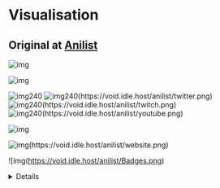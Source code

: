# Visualisation
## Original at [Anilist](https://github.com/AmIVoid/Anilist/blob/master/Anilist.md)

![img](http://void.idle.host/anilist/ishtar2.gif)

![img](https://void.idle.host/anilist/start.png)
 
![img240](https://void.idle.host/anilist/discord.png) ![img240(https://void.idle.host/anilist/twitter.png) ](https://twitter.com/Shift8Void) ![img240(https://void.idle.host/anilist/twitch.png) ](https://twitch.tv/Shift8Void) ![img240(https://void.idle.host/anilist/youtube.png) ](https://www.youtube.com/channel/UCYgm_nPvoJilnfKCSLIE5eA)

![img](https://void.idle.host/anilist/hentai.png)

![img(https://void.idle.host/anilist/website.png) ](https://void.idle.host)

![img(https://void.idle.host/anilist/Badges.png)

<details>
__Anime__

![img17%](https://i.imgur.com/r5Wfqfz.png) ![img17%](https://i.imgur.com/hnDuFI3.png) ![img17%](https://i.imgur.com/LwrBved.png) ![img17%](https://i.imgur.com/DTmDnek.png) ![img17%](https://i.imgur.com/tsVfCdH.png)

![img17%](https://i.imgur.com/DiJUVBE.png) ![img17%](https://i.imgur.com/w97TxWQ.png) ![img17%](https://i.imgur.com/E9BCrib.png) ![img17%](https://i.imgur.com/dSLEJQM.png) ![img17%](https://i.imgur.com/Sw92OXF.png) 

__Genres
﹋﹋﹋﹋__
Hentai
﹋﹋﹋
![img22%](https://i.postimg.cc/wvSzSmJ0/Hentai-Mastery-Tier-1.png) ![img22%](https://i.postimg.cc/PfwT1Ssc/Hentai-Mastery-Tier-2.png) ![img22%](https://i.postimg.cc/90Z2VQYV/Hentai-Mastery-Tier-3.png)

Ecchi
﹋﹋﹋
![img22%](https://i.imgur.com/oEeyJdo.png) ![img22%](https://i.imgur.com/d5JDyvK.png) ![img22%](https://i.imgur.com/JmjGeO2.png) 

Romance
﹋﹋﹋﹋﹋
![img22%](https://i.imgur.com/1ilOKl6.png) ![img22%](https://i.imgur.com/vg2iwYb.png) ![img22%](https://i.imgur.com/UOEvgm3.png) 

Comedy
﹋﹋﹋﹋
![img22%](https://i.imgur.com/53OjjjU.png) ![img22%](https://i.imgur.com/a2cm6x3.png) ![img22%](https://i.imgur.com/gbCmshM.png) 

[Anime badges](https://anilist.co/forum/thread/8354) | [Genre badges](https://anilist.co/forum/thread/10220)
</details>